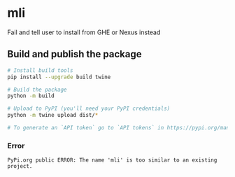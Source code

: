 # mli

Fail and tell user to install from GHE or Nexus instead

## Build and publish the package

```bash
# Install build tools
pip install --upgrade build twine

# Build the package
python -m build

# Upload to PyPI (you'll need your PyPI credentials)
python -m twine upload dist/*

# To generate an `API token` go to `API tokens` in https://pypi.org/manage/account/
```

### Error

```log
PyPi.org public ERROR: The name 'mli' is too similar to an existing project.
```
